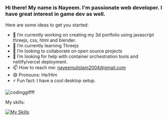 ### Hi there! My name is Nayeem. I'm passionate web developer. I have great interest in game dev as well.


Here are some ideas to get you started:

- 🔭 I’m currently working on creating my 3d portfolio using javascript threejs, css, html and blender.
- 🌱 I’m currently learning Threejs 
- 👯 I’m looking to collaborate on open source projects
- 🤔 I’m looking for help with container orchestration tools and netlify/vercel deployment.
- 📫 How to reach me: nayeemulislam2004@gmail.com
- 😄 Pronouns: He/Him
- ⚡ Fun fact: I have a cool desktop setup.

![codinggiffff](https://user-images.githubusercontent.com/111028255/184049303-c9dcebdd-80e2-47c3-b83d-43056787a6f0.gif)

My skills: 

[![My Skills](https://skillicons.dev/icons?i=js,html,css,python,java,codepen,react,vscode,netlify,vercel)](https://skillicons.dev)

